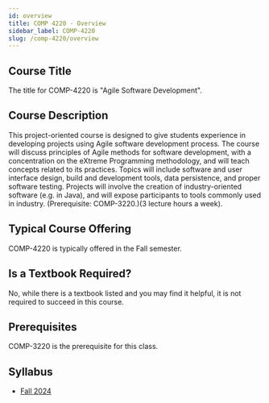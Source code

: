 ```yaml
---
id: overview
title: COMP 4220 - Overview
sidebar_label: COMP-4220
slug: /comp-4220/overview
---
```


## Course Title

The title for COMP-4220 is "Agile Software Development".

## Course Description

This project-oriented course is designed to give students experience in developing projects using Agile software development process. The course will discuss principles of Agile methods for software development, with a concentration on the eXtreme Programming methodology, and will teach concepts related to its practices. Topics will include software and user interface design, build and development tools, data persistence, and proper software testing. Projects will involve the creation of industry-oriented software (e.g. in Java), and will expose participants to tools commonly used in industry. (Prerequisite: COMP-3220.)(3 lecture hours a week).

## Typical Course Offering

COMP-4220 is typically offered in the Fall semester.

## Is a Textbook Required?

No, while there is a textbook listed and you may find it helpful, it is not required to succeed in this course.

## Prerequisites

COMP-3220 is the prerequisite for this class.

## Syllabus

-   [Fall 2024](../../resources/syllabus/COMP-4220-01%20F24.pdf)

